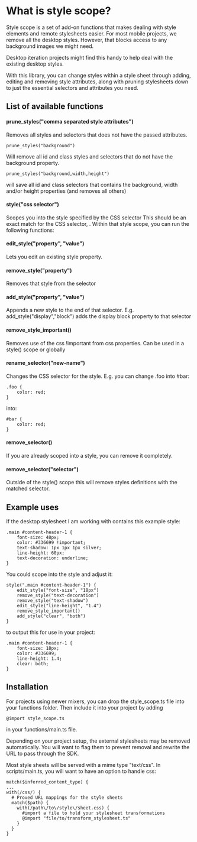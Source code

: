 # What is style scope?
Style scope is a set of add-on functions that makes dealing with style elements and remote stylesheets easier. For most mobile projects, we remove all the desktop styles. However, that blocks access to any background images we might need.  

Desktop iteration projects might find this handy to help deal with the existing desktop styles.  

With this library, you can change styles within a style sheet through adding, editing and removing style attributes, along with pruning stylesheets down to just the essential selectors and attributes you need.

## List of available functions

#### prune_styles("comma separated style attributes")

Removes all styles and selectors that does not have the passed attributes.  

    prune_styles("background")  
Will remove all id and class styles and selectors that do not have the background property.

    prune_styles("background,width,height")  
will save all id and class selectors that contains the background, width and/or height properties (and removes all others)

#### style("css selector")

Scopes you into the style specified by the CSS selector This should be an exact match for the CSS selector, . Within that style scope, you can run the following functions:

#### edit_style("property", "value")

Lets you edit an existing style property.

#### remove_style("property")

Removes that style from the selector

#### add_style("property", "value")

Appends a new style to the end of that selector. E.g. add_style("display","block") adds the display block property to that selector

#### remove_style_important()

Removes use of the css !important from css properties. Can be used in a style() scope or globally

#### rename_selector("new-name")

Changes the CSS selector for the style. E.g. you can change .foo into #bar:

    .foo {
        color: red;
    }

into:  

    #bar {
        color: red;
    }

#### remove_selector()

If you are already scoped into a style, you can remove it completely.

#### remove_selector("selector")

Outside of the style() scope this will remove styles definitions with the matched selector.

## Example uses

If the desktop stylesheet I am working with contains this example style:

    .main #content-header-1 {
    	font-size: 48px;
    	color: #336699 !important;
    	text-shadow: 1px 1px 1px silver;
    	line-height: 60px;
    	text-decoration: underline;
    }

You could scope into the style and adjust it:  

    style(".main #content-header-1") {
    	edit_style("font-size", "18px")
    	remove_style("text-decoration")
    	remove_style("text-shadow")
    	edit_style("line-height", "1.4")
    	remove_style_important()
    	add_style("clear", "both")
    }

to output this for use in your project:  

    .main #content-header-1 {
    	font-size: 18px;
    	color: #336699;
    	line-height: 1.4;
    	clear: both;
    }

## Installation

For projects using newer mixers, you can drop the style_scope.ts file into your functions folder. Then include it into your project by adding  

    @import style_scope.ts  

in your functions/main.ts file.  

Depending on your project setup, the external stylesheets may be removed automatically. You will want to flag them to prevent removal and rewrite the URL to pass through the SDK.  

Most style sheets will be served with a mime type "text/css". In scripts/main.ts, you will want to have an option to handle css:   
    
    match($inferred_content_type) { 
    ...
    with(/css/) {  
      # Proved URL mappings for the style sheets  
      match($path) {  
        with(/path\/to\/style\/sheet.css) {  
          #import a file to hold your stylesheet transformations
          @import "file/to/transform_stylesheet.ts"
        }  
      }  
    }
